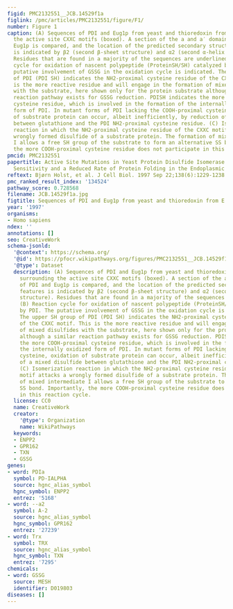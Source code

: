 ```yaml
---
figid: PMC2132551__JCB.14529f1a
figlink: /pmc/articles/PMC2132551/figure/F1/
number: Figure 1
caption: (A) Sequences of PDI and Eug1p from yeast and thioredoxin from E. coli surrounding
  the active site CXXC motifs (boxed). A section of the a and a′ domains of PDI and
  Eug1p is compared, and the location of the predicted secondary structure features
  is indicated by β2 (second β-sheet structure) and α2 (second α-helix structure).
  Residues that are found in a majority of the sequences are underlined. (B) Reaction
  cycle for oxidation of nascent polypeptide (ProteinSH/SH) catalyzed by PDI. The
  putative involvement of GSSG in the oxidation cycle is indicated. The upper SH group
  of PDI (PDI SH) indicates the NH2-proximal cysteine residue of the CXXC motif. This
  is the more reactive residue and will engage in the formation of mixed disulfides
  with the substrate, here shown only for the protein substrate although a similar
  reaction pathway exists for GSSG reduction. PDISH indicates the more COOH-proximal
  cysteine residue, which is involved in the formation of the internally oxidized
  form of PDI. In mutant forms of PDI lacking the COOH-proximal cysteine, oxidation
  of substrate protein can occur, albeit inefficiently, by reduction of a mixed disulfide
  between glutathione and the PDI NH2-proximal cysteine residue. (C) Isomerization
  reaction in which the NH2-proximal cysteine residue of the CXXC motif attacks a
  wrongly formed disulfide of a substrate protein. The formation of mixed intermediate
  I allows a free SH group of the substrate to form an alternative SS bond. Importantly,
  the more COOH-proximal cysteine residue does not participate in this reaction cycle.
pmcid: PMC2132551
papertitle: Active Site Mutations in Yeast Protein Disulfide Isomerase Cause Dithiothreitol
  Sensitivity and a Reduced Rate of Protein Folding in the Endoplasmic Reticulum .
reftext: Bjørn Holst, et al. J Cell Biol. 1997 Sep 22;138(6):1229-1238.
pmc_ranked_result_index: '134524'
pathway_score: 0.728568
filename: JCB.14529f1a.jpg
figtitle: Sequences of PDI and Eug1p from yeast and thioredoxin from E
year: '1997'
organisms:
- Homo sapiens
ndex: ''
annotations: []
seo: CreativeWork
schema-jsonld:
  '@context': https://schema.org/
  '@id': https://pfocr.wikipathways.org/figures/PMC2132551__JCB.14529f1a.html
  '@type': Dataset
  description: (A) Sequences of PDI and Eug1p from yeast and thioredoxin from E. coli
    surrounding the active site CXXC motifs (boxed). A section of the a and a′ domains
    of PDI and Eug1p is compared, and the location of the predicted secondary structure
    features is indicated by β2 (second β-sheet structure) and α2 (second α-helix
    structure). Residues that are found in a majority of the sequences are underlined.
    (B) Reaction cycle for oxidation of nascent polypeptide (ProteinSH/SH) catalyzed
    by PDI. The putative involvement of GSSG in the oxidation cycle is indicated.
    The upper SH group of PDI (PDI SH) indicates the NH2-proximal cysteine residue
    of the CXXC motif. This is the more reactive residue and will engage in the formation
    of mixed disulfides with the substrate, here shown only for the protein substrate
    although a similar reaction pathway exists for GSSG reduction. PDISH indicates
    the more COOH-proximal cysteine residue, which is involved in the formation of
    the internally oxidized form of PDI. In mutant forms of PDI lacking the COOH-proximal
    cysteine, oxidation of substrate protein can occur, albeit inefficiently, by reduction
    of a mixed disulfide between glutathione and the PDI NH2-proximal cysteine residue.
    (C) Isomerization reaction in which the NH2-proximal cysteine residue of the CXXC
    motif attacks a wrongly formed disulfide of a substrate protein. The formation
    of mixed intermediate I allows a free SH group of the substrate to form an alternative
    SS bond. Importantly, the more COOH-proximal cysteine residue does not participate
    in this reaction cycle.
  license: CC0
  name: CreativeWork
  creator:
    '@type': Organization
    name: WikiPathways
  keywords:
  - ENPP2
  - GPR162
  - TXN
  - GSSG
genes:
- word: PDIa
  symbol: PD-IALPHA
  source: hgnc_alias_symbol
  hgnc_symbol: ENPP2
  entrez: '5168'
- word: --a2
  symbol: A-2
  source: hgnc_alias_symbol
  hgnc_symbol: GPR162
  entrez: '27239'
- word: Trx
  symbol: TRX
  source: hgnc_alias_symbol
  hgnc_symbol: TXN
  entrez: '7295'
chemicals:
- word: GSSG
  source: MESH
  identifier: D019803
diseases: []
---
```


